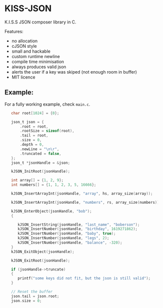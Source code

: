 # KISS-JSON

K.I.S.S JSON composer library in C.

Features:
 - no allocation
 - cJSON style
 - small and hackable
 - custom runtime newline
 - compile time minimisation
 - always produces valid json
 - alerts the user if a key was skiped (not enough room in buffer)
 - MIT licence

 ## Example:

For a fully working example, check `main.c`.

```C
   char root[1024] = {0};

   json_t json = {
       .root = root,
       .rootSize = sizeof(root),
       .tail = root,
       .size = 0,
       .depth = 0,
       .newLine = "\n\r",
       .truncated = false,
   };
   json_t *jsonHandle = &json;

   kJSON_InitRoot(jsonHandle);

   int array[] = {1, 2, 9};
   int numbers[] = {1, 1, 2, 3, 5, 16666};

   kJSON_InsertArrayInt(jsonHandle, "array", hs, array_size(array));

   kJSON_InsertArrayInt(jsonHandle, "numbers", rs, array_size(numbers));

   kJSON_EnterObject(jsonHandle, "bob");
   {

      kJSON_InsertString(jsonHandle, "last_name", "boberson");
      kJSON_InsertNumber(jsonHandle, "birthday", 1619271862);
      kJSON_InsertNumber(jsonHandle, "baby", true);
      kJSON_InsertNumber(jsonHandle, "legs", 2);
      kJSON_InsertNumber(jsonHandle, "balance", -320);
   }
   kJSON_ExitObject(jsonHandle);

   kJSON_ExitRoot(jsonHandle);

   if (jsonHandle->truncate)
   {
      printf("some keys did not fit, but the json is still valid");
   }

   // Reset the buffer
   json.tail = json.root;
   json.size = 0;
```
